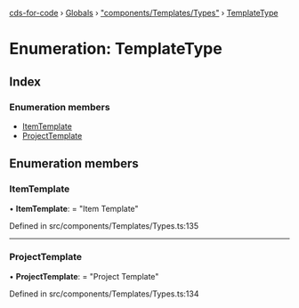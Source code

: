 [cds-for-code](../README.md) › [Globals](../globals.md) › ["components/Templates/Types"](../modules/_components_templates_types_.md) › [TemplateType](_components_templates_types_.templatetype.md)

# Enumeration: TemplateType

## Index

### Enumeration members

* [ItemTemplate](_components_templates_types_.templatetype.md#itemtemplate)
* [ProjectTemplate](_components_templates_types_.templatetype.md#projecttemplate)

## Enumeration members

###  ItemTemplate

• **ItemTemplate**: = "Item Template"

Defined in src/components/Templates/Types.ts:135

___

###  ProjectTemplate

• **ProjectTemplate**: = "Project Template"

Defined in src/components/Templates/Types.ts:134
